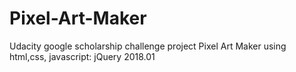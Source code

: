 # Pixel-Art-Maker
Udacity google scholarship challenge project Pixel Art Maker using html,css, javascript: jQuery
2018.01
